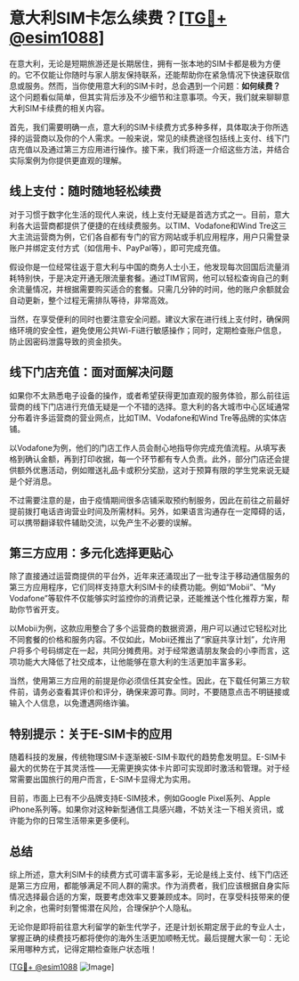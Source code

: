 # 意大利SIM卡怎么续费？[[TG💪+ @esim1088](https://t.me/s/esim1088)]

在意大利，无论是短期旅游还是长期居住，拥有一张本地的SIM卡都是极为方便的。它不仅能让你随时与家人朋友保持联系，还能帮助你在紧急情况下快速获取信息或服务。然而，当你使用意大利的SIM卡时，总会遇到一个问题：**如何续费？** 这个问题看似简单，但其实背后涉及不少细节和注意事项。今天，我们就来聊聊意大利SIM卡续费的相关内容。

首先，我们需要明确一点，意大利的SIM卡续费方式多种多样，具体取决于你所选择的运营商以及你的个人需求。一般来说，常见的续费途径包括线上支付、线下门店充值以及通过第三方应用进行操作。接下来，我们将逐一介绍这些方法，并结合实际案例为你提供更直观的理解。

## 线上支付：随时随地轻松续费

对于习惯于数字化生活的现代人来说，线上支付无疑是首选方式之一。目前，意大利各大运营商都提供了便捷的在线续费服务。以TIM、Vodafone和Wind Tre这三大主流运营商为例，它们各自都有专门的官方网站或手机应用程序，用户只需登录账户并绑定支付方式（如信用卡、PayPal等），即可完成充值。

假设你是一位经常往返于意大利与中国的商务人士小王，他发现每次回国后流量消耗特别快，于是决定开通无限流量套餐。通过TIM官网，他可以轻松查询自己的剩余流量情况，并根据需要购买适合的套餐。只需几分钟的时间，他的账户余额就会自动更新，整个过程无需排队等待，非常高效。

当然，在享受便利的同时也要注意安全问题。建议大家在进行线上支付时，确保网络环境的安全性，避免使用公共Wi-Fi进行敏感操作；同时，定期检查账户信息，防止因密码泄露导致的资金损失。

## 线下门店充值：面对面解决问题

如果你不太熟悉电子设备的操作，或者希望获得更加直观的服务体验，那么前往运营商的线下门店进行充值无疑是一个不错的选择。意大利的各大城市中心区域通常分布着许多运营商的营业网点，比如TIM、Vodafone和Wind Tre等品牌的实体店铺。

以Vodafone为例，他们的门店工作人员会耐心地指导你完成充值流程。从填写表格到确认金额，再到打印收据，每一个环节都有专人负责。此外，部分门店还会提供额外优惠活动，例如赠送礼品卡或积分奖励，这对于预算有限的学生党来说无疑是个好消息。

不过需要注意的是，由于疫情期间很多店铺采取预约制服务，因此在前往之前最好提前拨打电话咨询营业时间及所需材料。另外，如果语言沟通存在一定障碍的话，可以携带翻译软件辅助交流，以免产生不必要的误解。

## 第三方应用：多元化选择更贴心

除了直接通过运营商提供的平台外，近年来还涌现出了一批专注于移动通信服务的第三方应用程序，它们同样支持意大利SIM卡的续费功能。例如“Mobii”、“My Vodafone”等软件不仅能够实时监控你的消费记录，还能推送个性化推荐方案，帮助你节省开支。

以Mobii为例，这款应用整合了多个运营商的数据资源，用户可以通过它轻松对比不同套餐的价格和服务内容。不仅如此，Mobii还推出了“家庭共享计划”，允许用户将多个号码绑定在一起，共同分摊费用。对于经常邀请朋友聚会的小李而言，这项功能大大降低了社交成本，让他能够在意大利的生活更加丰富多彩。

当然，使用第三方应用的前提是你必须信任其安全性。因此，在下载任何第三方软件前，请务必查看其评价和评分，确保来源可靠。同时，不要随意点击不明链接或输入个人信息，以免遭遇网络诈骗。

## 特别提示：关于E-SIM卡的应用

随着科技的发展，传统物理SIM卡逐渐被E-SIM卡取代的趋势愈发明显。E-SIM卡最大的优势在于其灵活性——无需更换实体卡片即可实现即时激活和管理。对于经常需要出国旅行的用户而言，E-SIM卡显得尤为实用。

目前，市面上已有不少品牌支持E-SIM技术，例如Google Pixel系列、Apple iPhone系列等。如果你对这种新型通信工具感兴趣，不妨关注一下相关资讯，或许能为你的日常生活带来更多便利。

## 总结

综上所述，意大利SIM卡的续费方式可谓丰富多彩，无论是线上支付、线下门店还是第三方应用，都能够满足不同人群的需求。作为消费者，我们应该根据自身实际情况选择最合适的方案，既要考虑效率又要兼顾成本。同时，在享受科技带来的便利之余，也需时刻警惕潜在风险，合理保护个人隐私。

无论你是即将前往意大利留学的新生代学子，还是计划长期定居于此的专业人士，掌握正确的续费技巧都将使你的海外生活更加顺畅无忧。最后提醒大家一句：无论采用哪种方式，记得定期检查账户状态哦！

[[TG💪+ @esim1088](https://t.me/s/esim1088) ![Image](https://i.postimg.cc/4NQfJmqS/Snipaste-2025-05-13-00-14-12.png)]
